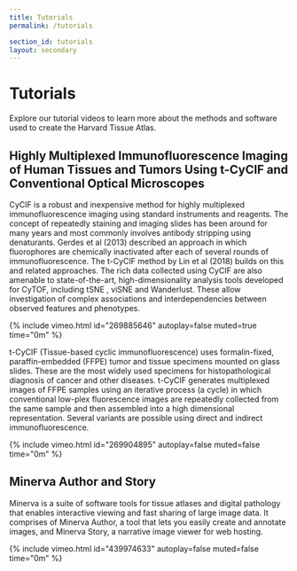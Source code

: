 ```yaml
---
title: Tutorials
permalink: /tutorials

section_id: tutorials
layout: secondary
---
```


# Tutorials
Explore our tutorial videos to learn more about the methods and software used to create the Harvard Tissue Atlas.

## Highly Multiplexed Immunofluorescence Imaging of Human Tissues and Tumors Using t-CyCIF and Conventional Optical Microscopes
CyCIF is a robust and inexpensive method for highly multiplexed immunofluorescence imaging using standard instruments and reagents. The concept of repeatedly staining and imaging slides has been around for many years and most commonly involves antibody stripping using denaturants. Gerdes et al (2013) described an approach in which fluorophores are chemically inactivated after each of several rounds of immunofluorescence. The t-CyCIF method by Lin et al (2018) builds on this and related approaches. The rich data collected using CyCIF are also amenable to state-of-the-art, high-dimensionality analysis tools developed for CyTOF, including tSNE , viSNE and Wanderlust. These allow investigation of complex associations and interdependencies between observed features and phenotypes.

{% include vimeo.html id="269885646" autoplay=false muted=true time="0m" %}


t-CyCIF (Tissue-based cyclic immunofluorescence) uses formalin-fixed, paraffin-embedded (FFPE) tumor and tissue specimens mounted on glass slides. These are the most widely used specimens for histopathological diagnosis of cancer and other diseases. t-CyCIF generates multiplexed images of FFPE samples using an iterative process (a cycle) in which conventional low-plex fluorescence images are repeatedly collected from the same sample and then assembled into a high dimensional representation. Several variants are possible using direct and indirect immunofluorescence.

{% include vimeo.html id="269904895" autoplay=false muted=false time="0m" %}

## Minerva Author and Story
Minerva is a suite of software tools for tissue atlases and digital pathology that enables interactive viewing and fast sharing of large image data. It comprises of Minerva Author, a tool that lets you easily create and annotate images, and Minerva Story, a narrative image viewer for web hosting.

{% include vimeo.html id="439974633" autoplay=false muted=false time="0m" %}
